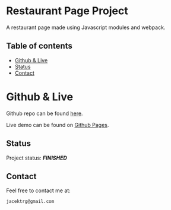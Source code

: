 # Restaurant Page Project

A restaurant page made using Javascript modules and webpack.

## Table of contents

- [Github & Live](#github--live)
- [Status](#status)
- [Contact](#contact)

# Github & Live

Github repo can be found [here](https://github.com/gizinski-jacek/Restaurant-page-project).

Live demo can be found on [Github Pages](https://gizinski-jacek.github.io/Restaurant-page-project).

## Status

Project status: **_FINISHED_**

## Contact

Feel free to contact me at:

```
jacektrg@gmail.com
```
